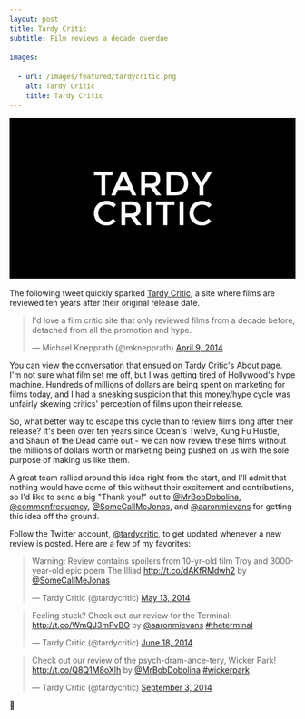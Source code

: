 ```yaml
---
layout: post
title: Tardy Critic
subtitle: Film reviews a decade overdue

images:

  - url: /images/featured/tardycritic.png
    alt: Tardy Critic
    title: Tardy Critic
---
```


<img class="aligncenter" src="/images/tardycritic.jpg" alt="tardy critic" />

The following tweet quickly sparked [Tardy Critic](http://www.tardycritic.com/), a site where films are reviewed ten years after their original release date.

<blockquote class="twitter-tweet" lang="en"><p>I&#39;d love a film critic site that only reviewed films from a decade before, detached from all the promotion and hype.</p>&mdash; Michael Knepprath (@mknepprath) <a href="https://twitter.com/mknepprath/status/453925343322071042">April 9, 2014</a></blockquote>

You can view the conversation that ensued on Tardy Critic's [About page](http://tardycritic.com/about/). I'm not sure what film set me off, but I was getting tired of Hollywood's hype machine. Hundreds of millions of dollars are being spent on marketing for films today, and I had a sneaking suspicion that this money/hype cycle was unfairly skewing critics' perception of films upon their release.

So, what better way to escape this cycle than to review films long after their release? It's been over ten years since Ocean's Twelve, Kung Fu Hustle, and Shaun of the Dead came out - we can now review these films without the millions of dollars worth or marketing being pushed on us with the sole purpose of making us like them.

A great team rallied around this idea right from the start, and I'll admit that nothing would have come of this without their excitement and contributions, so I'd like to send a big "Thank you!" out to [@MrBobDobolina](http://twitter.com/mrbobdobolina), [@commonfrequency](http://twitter.com/commonfrequency), [@SomeCallMeJonas](http://twitter.com/somecallmejonas), and [@aaronmievans](http://twitter.com/aaronmievans) for getting this idea off the ground.

Follow the Twitter account, [@tardycritic](http://twitter.com/tardycritic), to get updated whenever a new review is posted. Here are a few of my favorites:

<blockquote class="twitter-tweet" lang="en"><p>Warning: Review contains spoilers from 10-yr-old film Troy and 3000-year-old epic poem The Illiad <a href="http://t.co/dAKfRMdwh2">http://t.co/dAKfRMdwh2</a> by <a href="https://twitter.com/SomeCallMeJonas">@SomeCallMeJonas</a></p>&mdash; Tardy Critic (@tardycritic) <a href="https://twitter.com/tardycritic/status/466214418619965440">May 13, 2014</a></blockquote>

<blockquote class="twitter-tweet" lang="en"><p>Feeling stuck? Check out our review for the Terminal: <a href="http://t.co/WmQJ3mPvBO">http://t.co/WmQJ3mPvBO</a> by <a href="https://twitter.com/aaronmievans">@aaronmievans</a> <a href="https://twitter.com/hashtag/theterminal?src=hash">#theterminal</a></p>&mdash; Tardy Critic (@tardycritic) <a href="https://twitter.com/tardycritic/status/479314701189251072">June 18, 2014</a></blockquote>

<blockquote class="twitter-tweet" lang="en"><p>Check out our review of the psych-dram-ance-tery, Wicker Park! <a href="http://t.co/Q8Q1M8oXlh">http://t.co/Q8Q1M8oXlh</a> by <a href="https://twitter.com/MrBobDobolina">@MrBobDobolina</a> <a href="https://twitter.com/hashtag/wickerpark?src=hash">#wickerpark</a></p>&mdash; Tardy Critic (@tardycritic) <a href="https://twitter.com/tardycritic/status/507281846778863617">September 3, 2014</a></blockquote>

:movie_camera:

<!--<div class="button"><a href="http://www.twitter.com/tardycritic/">Tardy Critic on Twitter →</a></div>-->
